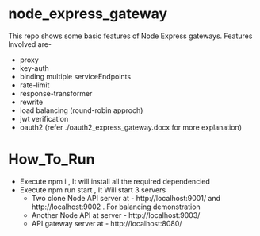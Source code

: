 # node_express_gateway
This repo shows some basic features of Node Express gateways. Features Involved are- 
 - proxy
 - key-auth
 - binding multiple serviceEndpoints
 - rate-limit
 - response-transformer
 - rewrite
 - load balancing (round-robin approch)
 - jwt verification
 - oauth2 (refer ./oauth2_express_gateway.docx for more explanation)
 
 
 # How_To_Run
 
 - Execute npm i , It will install all the required dependencied
 - Execute npm run start , It Will start 3 servers 
   - Two clone Node API server at - http://localhost:9001/ and http://localhost:9002 . For balancing demonstration
   - Another Node API at server - http://localhost:9003/
   - API gateway server at - http://localhost:8080/
